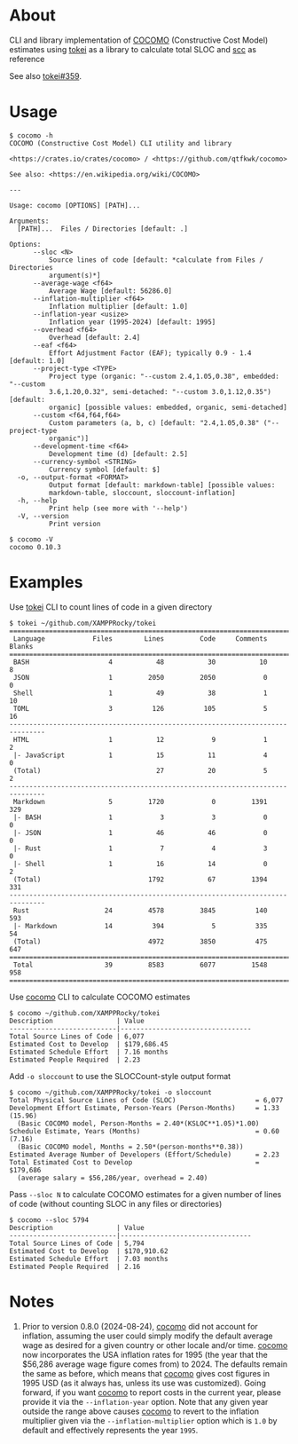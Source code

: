 # About

CLI and library implementation of [COCOMO] (Constructive Cost Model) estimates
using [tokei] as a library to calculate total SLOC and [scc] as reference

See also [tokei#359].

[cocomo]: https://crates.io/crates/cocomo
[COCOMO]: https://en.wikipedia.org/wiki/COCOMO
[tokei]: https://crates.io/crates/tokei
[tokei#359]: https://github.com/XAMPPRocky/tokei/issues/359
[scc]: https://github.com/boyter/scc

# Usage

```text
$ cocomo -h
COCOMO (Constructive Cost Model) CLI utility and library

<https://crates.io/crates/cocomo> / <https://github.com/qtfkwk/cocomo>

See also: <https://en.wikipedia.org/wiki/COCOMO>

---

Usage: cocomo [OPTIONS] [PATH]...

Arguments:
  [PATH]...  Files / Directories [default: .]

Options:
      --sloc <N>
          Source lines of code [default: *calculate from Files / Directories
          argument(s)*]
      --average-wage <f64>
          Average Wage [default: 56286.0]
      --inflation-multiplier <f64>
          Inflation multiplier [default: 1.0]
      --inflation-year <usize>
          Inflation year (1995-2024) [default: 1995]
      --overhead <f64>
          Overhead [default: 2.4]
      --eaf <f64>
          Effort Adjustment Factor (EAF); typically 0.9 - 1.4 [default: 1.0]
      --project-type <TYPE>
          Project type (organic: "--custom 2.4,1.05,0.38", embedded: "--custom
          3.6,1.20,0.32", semi-detached: "--custom 3.0,1.12,0.35") [default:
          organic] [possible values: embedded, organic, semi-detached]
      --custom <f64,f64,f64>
          Custom parameters (a, b, c) [default: "2.4,1.05,0.38" ("--project-type
          organic")]
      --development-time <f64>
          Development time (d) [default: 2.5]
      --currency-symbol <STRING>
          Currency symbol [default: $]
  -o, --output-format <FORMAT>
          Output format [default: markdown-table] [possible values:
          markdown-table, sloccount, sloccount-inflation]
  -h, --help
          Print help (see more with '--help')
  -V, --version
          Print version
```

```text
$ cocomo -V
cocomo 0.10.3
```

# Examples

Use [tokei] CLI to count lines of code in a given directory

```text
$ tokei ~/github.com/XAMPPRocky/tokei
===============================================================================
 Language            Files        Lines         Code     Comments       Blanks
===============================================================================
 BASH                    4           48           30           10            8
 JSON                    1         2050         2050            0            0
 Shell                   1           49           38            1           10
 TOML                    3          126          105            5           16
-------------------------------------------------------------------------------
 HTML                    1           12            9            1            2
 |- JavaScript           1           15           11            4            0
 (Total)                             27           20            5            2
-------------------------------------------------------------------------------
 Markdown                5         1720            0         1391          329
 |- BASH                 1            3            3            0            0
 |- JSON                 1           46           46            0            0
 |- Rust                 1            7            4            3            0
 |- Shell                1           16           14            0            2
 (Total)                           1792           67         1394          331
-------------------------------------------------------------------------------
 Rust                   24         4578         3845          140          593
 |- Markdown            14          394            5          335           54
 (Total)                           4972         3850          475          647
===============================================================================
 Total                  39         8583         6077         1548          958
===============================================================================
```

Use [cocomo] CLI to calculate COCOMO estimates

```text
$ cocomo ~/github.com/XAMPPRocky/tokei
Description                | Value
---------------------------|---------------------------------
Total Source Lines of Code | 6,077
Estimated Cost to Develop  | $179,686.45
Estimated Schedule Effort  | 7.16 months
Estimated People Required  | 2.23

```

Add `-o sloccount` to use the SLOCCount-style output format

```text
$ cocomo ~/github.com/XAMPPRocky/tokei -o sloccount
Total Physical Source Lines of Code (SLOC)                    = 6,077
Development Effort Estimate, Person-Years (Person-Months)     = 1.33 (15.96)
  (Basic COCOMO model, Person-Months = 2.40*(KSLOC**1.05)*1.00)
Schedule Estimate, Years (Months)                             = 0.60 (7.16)
  (Basic COCOMO model, Months = 2.50*(person-months**0.38))
Estimated Average Number of Developers (Effort/Schedule)      = 2.23
Total Estimated Cost to Develop                               = $179,686
  (average salary = $56,286/year, overhead = 2.40)

```

Pass `--sloc N` to calculate COCOMO estimates for a given number of lines of
code (without counting SLOC in any files or directories)

```text
$ cocomo --sloc 5794
Description                | Value
---------------------------|---------------------------------
Total Source Lines of Code | 5,794
Estimated Cost to Develop  | $170,910.62
Estimated Schedule Effort  | 7.03 months
Estimated People Required  | 2.16

```

# Notes

1. Prior to version 0.8.0 (2024-08-24), [cocomo] did not account for inflation,
   assuming the user could simply modify the default average wage as desired for
   a given country or other locale and/or time.
   [cocomo] now incorporates the USA inflation rates for 1995 (the year that the
   $56,286 average wage figure comes from) to 2024.
   The defaults remain the same as before, which means that [cocomo] gives
   cost figures in 1995 USD (as it always has, unless its use was customized).
   Going forward, if you want [cocomo] to report costs in the current year,
   please provide it via the `--inflation-year` option.
   Note that any given year outside the range above causes [cocomo] to revert to
   the inflation multiplier given via the `--inflation-multiplier` option which
   is `1.0` by default and effectively represents the year `1995`.

